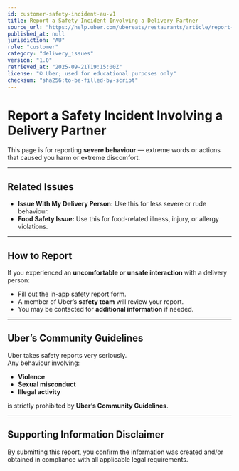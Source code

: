 ```yaml
---
id: customer-safety-incident-au-v1
title: Report a Safety Incident Involving a Delivery Partner
source_url: "https://help.uber.com/ubereats/restaurants/article/report-a-safety-incident-involving-a-delivery-partner%E3%80%80?nodeId=6586bcec-005f-4b7c-8a75-50fff88536f4"
published_at: null
jurisdiction: "AU"
role: "customer"
category: "delivery_issues"
version: "1.0"
retrieved_at: "2025-09-21T19:15:00Z"
license: "© Uber; used for educational purposes only"
checksum: "sha256:to-be-filled-by-script"
---
```


# Report a Safety Incident Involving a Delivery Partner

This page is for reporting **severe behaviour** — extreme words or actions that caused you harm or extreme discomfort.  

---

## Related Issues
- **Issue With My Delivery Person:** Use this for less severe or rude behaviour.  
- **Food Safety Issue:** Use this for food-related illness, injury, or allergy violations.  

---

## How to Report
If you experienced an **uncomfortable or unsafe interaction** with a delivery person:  
- Fill out the in-app safety report form.  
- A member of Uber’s **safety team** will review your report.  
- You may be contacted for **additional information** if needed.  

---

## Uber’s Community Guidelines
Uber takes safety reports very seriously.  
Any behaviour involving:  
- **Violence**  
- **Sexual misconduct**  
- **Illegal activity**  

is strictly prohibited by **Uber’s Community Guidelines**.  

---

## Supporting Information Disclaimer
By submitting this report, you confirm the information was created and/or obtained in compliance with all applicable legal requirements.  
